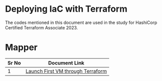 # Deploying IaC with Terraform

The codes mentioned in this document are used in the study for HashiCorp Certified Terraform Associate 2023.

# Mapper

| Sr No | Document Link |
| ------ | ------ |
| 1 | [Launch First VM through Terraform][PlDa] |


   [PlDa]: <./first-ec2/my-first-ec2.md>

